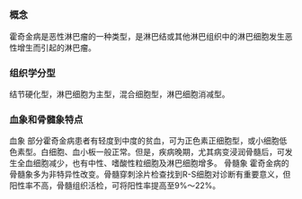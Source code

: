 ## 


### 概念
霍奇金病是恶性淋巴瘤的一种类型，是淋巴结或其他淋巴组织中的淋巴细胞发生恶性增生而引起的淋巴瘤。

### 组织学分型
结节硬化型，淋巴细胞为主型，混合细胞型，淋巴细胞消减型。

### 血象和骨髓象特点
血象
部分霍奇金病患者有轻度到中度的贫血，可为正色素正细胞型，或小细胞低色素型。白细胞、血小板一般正常。但是，疾病晚期，尤其病变浸润骨髓后，可发生全血细胞减少，也有中性、嗜酸性粒细胞及淋巴细胞增多。
骨髓象
霍奇金病的骨髓象多为非特异性改变。骨髓穿刺涂片检查找到R-S细胞对诊断有重要意义，但阳性率不高，骨髓组织活检，可将阳性率提高至9%～22%。
